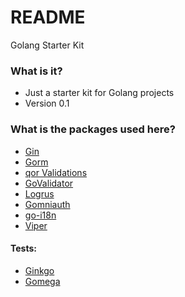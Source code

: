 # README #

Golang Starter Kit

### What is it? ###

* Just a starter kit for Golang projects
* Version 0.1

### What is the packages used here? ###

* [Gin](https://github.com/gin-gonic/gin)
* [Gorm](https://github.com/jinzhu/gorm)
* [qor Validations](https://github.com/qor/validations)
* [GoValidator](https://github.com/asaskevich/govalidator)
* [Logrus](https://github.com/sirupsen/logrus)
* [Gomniauth](https://github.com/stretchr/gomniauth)
* [go-i18n](https://github.com/nicksnyder/go-i18n/)
* [Viper](https://github.com/spf13/viper)

#### Tests:
* [Ginkgo](https://github.com/onsi/ginkgo)
* [Gomega](https://github.com/onsi/gomega)
